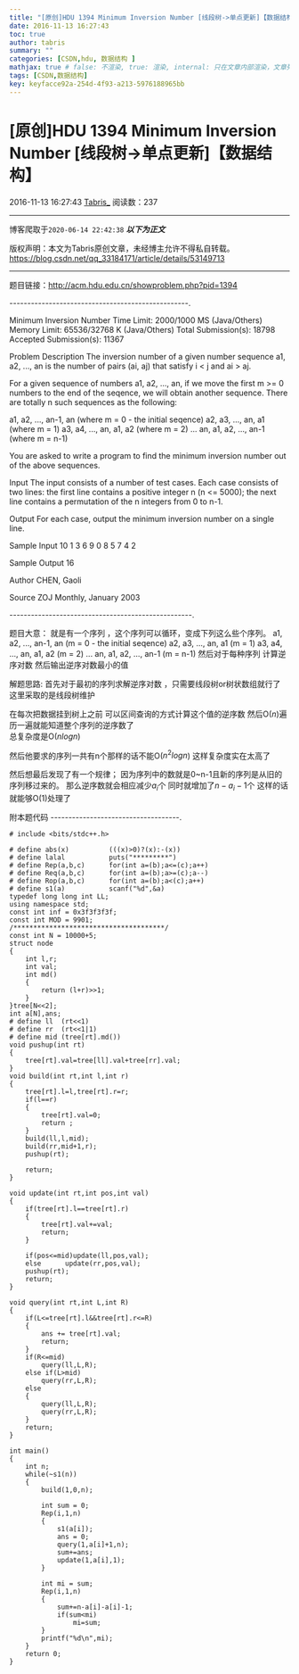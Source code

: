 ```yaml
---
title: "[原创]HDU 1394 Minimum Inversion Number [线段树->单点更新]【数据结构】"
date: 2016-11-13 16:27:43
toc: true
author: tabris
summary: ""
categories: [CSDN,hdu, 数据结构 ]
mathjax: true # false: 不渲染, true: 渲染, internal: 只在文章内部渲染，文章列表中不渲染
tags: [CSDN,数据结构]
key: keyfacce92a-254d-4f93-a213-5976188965bb
---
```


# [原创]HDU 1394 Minimum Inversion Number [线段树->单点更新]【数据结构】

2016-11-13 16:27:43  [Tabris_](https://me.csdn.net/qq_33184171) 阅读数：237

---

博客爬取于`2020-06-14 22:42:38`
***以下为正文***

版权声明：本文为Tabris原创文章，未经博主允许不得私自转载。
https://blog.csdn.net/qq_33184171/article/details/53149713

<!-- more -->

---

题目链接：http://acm.hdu.edu.cn/showproblem.php?pid=1394

--------------------------------------------------.
 
Minimum Inversion Number
Time Limit: 2000/1000 MS (Java/Others)    Memory Limit: 65536/32768 K (Java/Others)
Total Submission(s): 18798    Accepted Submission(s): 11367


Problem Description
The inversion number of a given number sequence a1, a2, ..., an is the number of pairs (ai, aj) that satisfy i < j and ai > aj.

For a given sequence of numbers a1, a2, ..., an, if we move the first m >= 0 numbers to the end of the seqence, we will obtain another sequence. There are totally n such sequences as the following:

a1, a2, ..., an-1, an (where m = 0 - the initial seqence)
a2, a3, ..., an, a1 (where m = 1)
a3, a4, ..., an, a1, a2 (where m = 2)
...
an, a1, a2, ..., an-1 (where m = n-1)

You are asked to write a program to find the minimum inversion number out of the above sequences.

 

Input
The input consists of a number of test cases. Each case consists of two lines: the first line contains a positive integer n (n <= 5000); the next line contains a permutation of the n integers from 0 to n-1.

 

Output
For each case, output the minimum inversion number on a single line.

 

Sample Input
10
1 3 6 9 0 8 5 7 4 2
 

Sample Output
16
 

Author
CHEN, Gaoli
 

Source
ZOJ Monthly, January 2003 
 


---------------------------------------------------.

题目大意：
就是有一个序列 ，这个序列可以循环，变成下列这么些个序列。
a1, a2, ..., an-1, an (m = 0 - the initial seqence)
a2, a3, ..., an,     a1 (m = 1)
a3, a4, ..., an, a1, a2 (m = 2)
...
an, a1, a2, ..., an-1 (m = n-1)
然后对于每种序列 计算逆序对数
然后输出逆序对数最小的值


解题思路:
首先对于最初的序列求解逆序对数 ，只需要线段树or树状数组就行了 
这里采取的是线段树维护

在每次把数据挂到树上之前 可以区间查询的方式计算这个值的逆序数 然后O($n$)遍历一遍就能知道整个序列的逆序数了  
总复杂度是O($nlogn$)

然后他要求的序列一共有n个那样的话不能O($n^2logn$) 这样复杂度实在太高了 

然后想最后发现了有一个规律；
因为序列中的数就是0~n-1且新的序列是从旧的序列移过来的。
那么逆序数就会相应减少$a_i$个 同时就增加了$n-a_i-1$个
这样的话就能够O($1$)处理了


附本题代码
------------------------------------.
```
# include <bits/stdc++.h>

# define abs(x)          (((x)>0)?(x):-(x))
# define lalal           puts("*********")
# define Rep(a,b,c)      for(int a=(b);a<=(c);a++)
# define Req(a,b,c)      for(int a=(b);a>=(c);a--)
# define Rop(a,b,c)      for(int a=(b);a<(c);a++)
# define s1(a)           scanf("%d",&a)
typedef long long int LL;
using namespace std;
const int inf = 0x3f3f3f3f;
const int MOD = 9901;
/**************************************/
const int N = 10000+5;
struct node
{
    int l,r;
    int val;
    int md()
    {
        return (l+r)>>1;
    }
}tree[N<<2];
int a[N],ans;
# define ll  (rt<<1)
# define rr  (rt<<1|1)
# define mid (tree[rt].md())
void pushup(int rt)
{
    tree[rt].val=tree[ll].val+tree[rr].val;
}
void build(int rt,int l,int r)
{
    tree[rt].l=l,tree[rt].r=r;
    if(l==r)
    {
        tree[rt].val=0;
        return ;
    }
    build(ll,l,mid);
    build(rr,mid+1,r);
    pushup(rt);

    return;
}

void update(int rt,int pos,int val)
{
    if(tree[rt].l==tree[rt].r)
    {
        tree[rt].val+=val;
        return;
    }

    if(pos<=mid)update(ll,pos,val);
    else      update(rr,pos,val);
    pushup(rt);
    return;
}

void query(int rt,int L,int R)
{
    if(L<=tree[rt].l&&tree[rt].r<=R)
    {
        ans += tree[rt].val;
        return;
    }
    if(R<=mid)
        query(ll,L,R);
    else if(L>mid)
        query(rr,L,R);
    else
    {
        query(ll,L,R);
        query(rr,L,R);
    }
    return;
}

int main()
{
    int n;
    while(~s1(n))
    {
        build(1,0,n);

        int sum = 0;
        Rep(i,1,n)
        {
            s1(a[i]);
            ans = 0;
            query(1,a[i]+1,n);
            sum+=ans;
            update(1,a[i],1);
        }

        int mi = sum;
        Rep(i,1,n)
        {
            sum+=n-a[i]-a[i]-1;
            if(sum<mi)
                mi=sum;
        }
        printf("%d\n",mi);
    }
    return 0;
}

```

